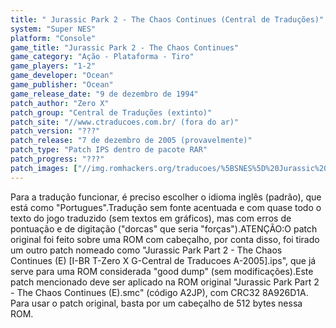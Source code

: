 ```yaml
---
title: " Jurassic Park 2 - The Chaos Continues (Central de Traduções)"
system: "Super NES"
platform: "Console"
game_title: "Jurassic Park 2 - The Chaos Continues"
game_category: "Ação - Plataforma - Tiro"
game_players: "1-2"
game_developer: "Ocean"
game_publisher: "Ocean"
game_release_date: "9 de dezembro de 1994"
patch_author: "Zero X"
patch_group: "Central de Traduções (extinto)"
patch_site: "//www.ctraducoes.com.br/ (fora do ar)"
patch_version: "???"
patch_release: "7 de dezembro de 2005 (provavelmente)"
patch_type: "Patch IPS dentro de pacote RAR"
patch_progress: "???"
patch_images: ["//img.romhackers.org/traducoes/%5BSNES%5D%20Jurassic%20Park%202%20-%20The%20Chaos%20Continues%20-%20Central%20de%20Traducoes%20-%201.png","//img.romhackers.org/traducoes/%5BSNES%5D%20Jurassic%20Park%202%20-%20The%20Chaos%20Continues%20-%20Central%20de%20Traducoes%20-%202.png","//img.romhackers.org/traducoes/%5BSNES%5D%20Jurassic%20Park%202%20-%20The%20Chaos%20Continues%20-%20Central%20de%20Traducoes%20-%203.png"]
---
```

Para a tradução funcionar, é preciso escolher o idioma inglês (padrão), que está como "Portugues".Tradução sem fonte acentuada e com quase todo o texto do jogo traduzido (sem textos em gráficos), mas com erros de pontuação e de digitação ("dorcas" que seria "forças").ATENÇÃO:O patch original foi feito sobre uma ROM com cabeçalho, por conta disso, foi tirado um outro patch nomeado como "Jurassic Park Part 2 - The Chaos Continues (E) [I-BR T-Zero X G-Central de Traducoes A-2005].ips", que já serve para uma ROM considerada "good dump" (sem modificações).Este patch mencionado deve ser aplicado na ROM original "Jurassic Park Part 2 - The Chaos Continues (E).smc" (código A2JP), com CRC32 8A926D1A. Para usar o patch original, basta por um cabeçalho de 512 bytes nessa ROM.